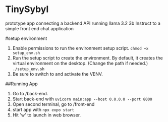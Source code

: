 # TinySybyl
prototype app connecting a backend API running llama 3.2 3b Instruct to a simple front end chat application

#setup environment
1. Enable permissions to run the environment setup script. 
`chmod +x setup_env.sh`
2. Run the setup script to create the environment. By default, it creates the virtual environment on the desktop. (Change the path if needed.)
`./setup_env.sh`
3. Be sure to switch to and activate the VENV.

##Running App
1. Go to /back-end.
2. Start back-end with ```uvicorn main:app --host 0.0.0.0 --port 8000```
4. Open second terminal, go to /front-end 
5. start app with ```npx expo start```
6. Hit 'w' to launch in web browser.
